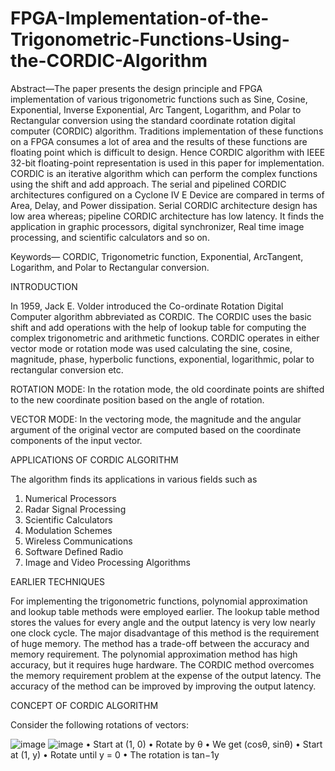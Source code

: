 # FPGA-Implementation-of-the-Trigonometric-Functions-Using-the-CORDIC-Algorithm

Abstract—The paper presents the design principle and FPGA implementation of various trigonometric functions such as Sine, Cosine, Exponential, Inverse Exponential, Arc Tangent, Logarithm, and Polar to Rectangular conversion using the standard coordinate rotation digital computer (CORDIC) algorithm. Traditions implementation of these functions on a FPGA consumes a lot of area and the results of these functions are floating point which is difficult to design. Hence CORDIC algorithm with IEEE 32-bit floating-point representation is used in this paper for implementation. CORDIC is an iterative algorithm which can perform the complex functions using the shift and add approach. The serial and pipelined CORDIC architectures configured on a Cyclone IV E Device are compared in terms of Area, Delay, and Power dissipation. Serial CORDIC architecture design has low area whereas; pipeline CORDIC architecture has low latency. It finds the application in graphic processors, digital synchronizer, Real time image processing, and scientific calculators and so on.

Keywords— CORDIC, Trigonometric function, Exponential, ArcTangent, Logarithm, and Polar to Rectangular conversion.

INTRODUCTION 

In 1959, Jack E. Volder introduced the Co-ordinate Rotation Digital Computer algorithm abbreviated as CORDIC. The CORDIC uses the basic shift and add operations with the help of lookup table for computing the complex trigonometric and arithmetic functions. CORDIC operates in either vector mode or rotation mode was used calculating the sine, cosine, magnitude, phase, hyperbolic functions, exponential, logarithmic, polar to rectangular conversion etc.

ROTATION MODE: In the rotation mode, the old coordinate points are shifted to the new coordinate position based on the angle of rotation.

VECTOR MODE: In the vectoring mode, the magnitude and the angular argument of the original vector are computed based on the coordinate components of the input vector.


APPLICATIONS OF CORDIC ALGORITHM

The algorithm finds its applications in various fields such as 
1. Numerical Processors
2. Radar Signal Processing
3. Scientific Calculators
4. Modulation Schemes 
5. Wireless Communications
6. Software Defined Radio
7. Image and Video Processing Algorithms

EARLIER TECHNIQUES

For implementing the trigonometric functions, polynomial approximation and lookup table methods were employed earlier. The lookup table method stores the values for every angle and the output latency is very low nearly one clock cycle. The major disadvantage of this method is the requirement of huge memory. The method has a trade-off between the accuracy and memory requirement. The polynomial approximation method has high accuracy, but it requires huge hardware. The CORDIC method overcomes the memory requirement problem at the expense of the output latency. The accuracy of the method can be improved by improving the output latency.

CONCEPT OF CORDIC ALGORITHM

Consider the following rotations of vectors:

![image](https://user-images.githubusercontent.com/110079800/231575629-47e88745-376c-454f-8ac3-efa18083193e.png)
![image](https://user-images.githubusercontent.com/110079800/231576171-b66d6ffc-cad1-4013-a799-abc1132a1794.png)
•	Start at (1, 0)
•	Rotate by θ
•	We get (cosθ, sinθ)	•	Start at (1, y)
•	Rotate until y = 0
•	The rotation is tan−1y





 

